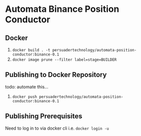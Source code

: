 # Automata Binance Position Conductor

## Docker
1. `docker build . -t persuadertechnology/automata-position-conductor:binance-0.1`
2. `docker image prune --filter label=stage=BUILDER`

## Publishing to Docker Repository
todo: automate this...
1. `docker push persuadertechnology/automata-position-conductor:binance-0.1`

## Publishing Prerequisites
Need to log in to via docker cli i.e. `docker login -u`
